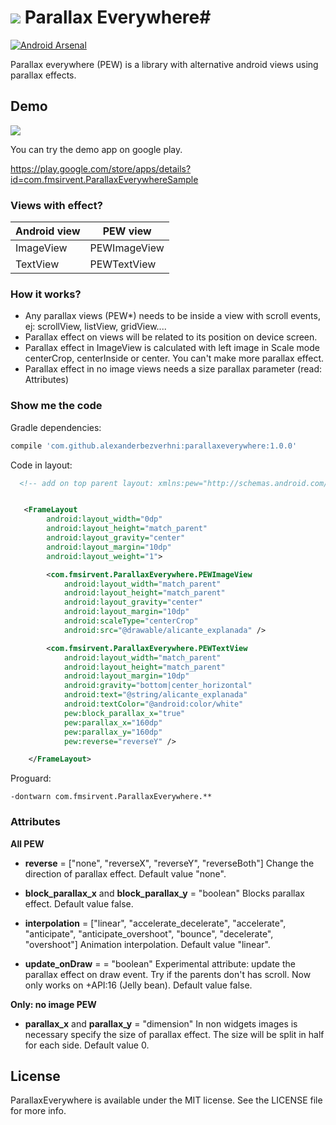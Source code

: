 
# ![](https://raw.githubusercontent.com/Narfss/ParallaxEverywhere/master/sample/src/main/res/drawable-mdpi/ic_launcher.png) Parallax Everywhere#

[![Android Arsenal](https://img.shields.io/badge/Android%20Arsenal-ParallaxEverywhere-brightgreen.svg?style=flat)](https://android-arsenal.com/details/1/1213)


Parallax everywhere (PEW) is a library with alternative android views using parallax effects.

## Demo ##
![](https://raw.githubusercontent.com/Narfss/ParallaxEverywhere/master/parallax-everywhere-animation-optimize.gif)

You can try the demo app on google play.

https://play.google.com/store/apps/details?id=com.fmsirvent.ParallaxEverywhereSample

### Views with effect? ###

Android view | PEW view
--- | ---
ImageView | PEWImageView
TextView | PEWTextView

### How it works? ###

* Any parallax views (PEW*) needs to be inside a view with scroll events, ej: scrollView, listView, gridView....
* Parallax effect on views will be related to its position on device screen.
* Parallax effect in ImageView is calculated with left image in Scale mode centerCrop, centerInside or center. You can't make more parallax effect.
* Parallax effect in no image views needs a size parallax parameter (read:  Attributes)

### Show me the code ###

Gradle dependencies:

```groovy
compile 'com.github.alexanderbezverhni:parallaxeverywhere:1.0.0'
```

Code in layout:

```xml
  <!-- add on top parent layout: xmlns:pew="http://schemas.android.com/apk/res-auto" -->


   <FrameLayout
        android:layout_width="0dp"
        android:layout_height="match_parent"
        android:layout_gravity="center"
        android:layout_margin="10dp"
        android:layout_weight="1">

        <com.fmsirvent.ParallaxEverywhere.PEWImageView
            android:layout_width="match_parent"
            android:layout_height="match_parent"
            android:layout_gravity="center"
            android:layout_margin="10dp"
            android:scaleType="centerCrop"
            android:src="@drawable/alicante_explanada" />

        <com.fmsirvent.ParallaxEverywhere.PEWTextView
            android:layout_width="match_parent"
            android:layout_height="match_parent"
            android:layout_margin="10dp"
            android:gravity="bottom|center_horizontal"
            android:text="@string/alicante_explanada"
            android:textColor="@android:color/white"
            pew:block_parallax_x="true"
            pew:parallax_x="160dp"
            pew:parallax_y="160dp"
            pew:reverse="reverseY" />

    </FrameLayout>

```

Proguard:

```
-dontwarn com.fmsirvent.ParallaxEverywhere.**
```

### Attributes ###

**All PEW**

* **reverse**  = ["none", "reverseX", "reverseY", "reverseBoth"]
  Change the direction of parallax effect. Default value "none".

* **block_parallax_x** and **block_parallax_y**  = "boolean"
  Blocks parallax effect. Default value false.

* **interpolation** = ["linear", "accelerate_decelerate", "accelerate", "anticipate", "anticipate_overshoot", "bounce", "decelerate", "overshoot"]
  Animation interpolation. Default value "linear".

* **update_onDraw**  = = "boolean"
  Experimental attribute: update the parallax effect on draw event. Try if the parents don't has scroll. Now only works on +API:16 (Jelly bean). Default value false.

**Only: no image PEW**

* **parallax_x** and **parallax_y** = "dimension"
In non widgets images is necessary specify the size of parallax effect. The size will be split in half for each side. Default value 0.

## License

ParallaxEverywhere is available under the MIT license. See the LICENSE file for more info.
